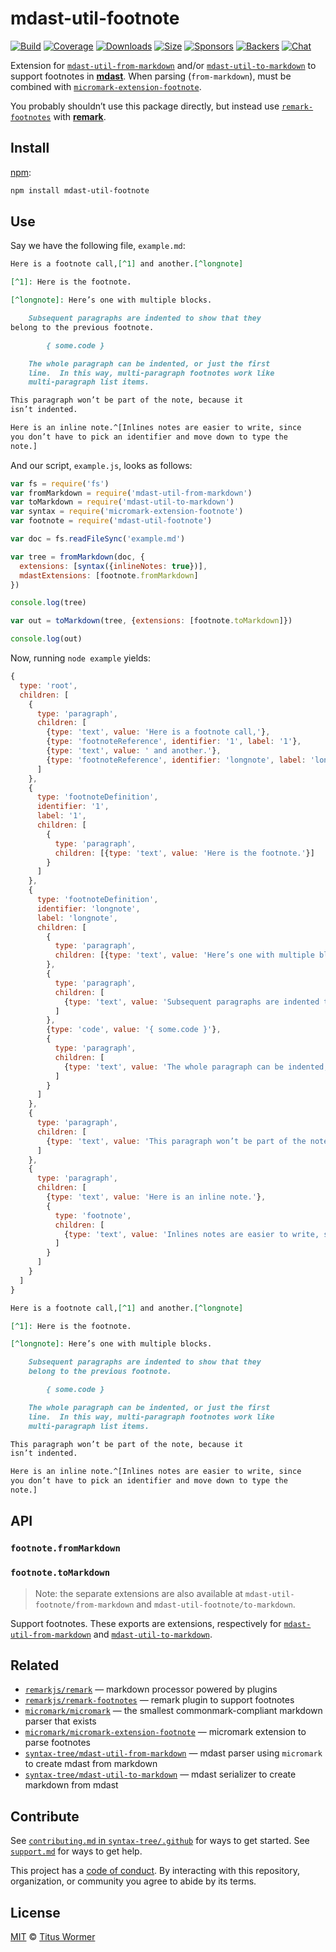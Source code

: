 # mdast-util-footnote

[![Build][build-badge]][build]
[![Coverage][coverage-badge]][coverage]
[![Downloads][downloads-badge]][downloads]
[![Size][size-badge]][size]
[![Sponsors][sponsors-badge]][collective]
[![Backers][backers-badge]][collective]
[![Chat][chat-badge]][chat]

Extension for [`mdast-util-from-markdown`][from-markdown] and/or
[`mdast-util-to-markdown`][to-markdown] to support footnotes in **[mdast][]**.
When parsing (`from-markdown`), must be combined with
[`micromark-extension-footnote`][extension].

You probably shouldn’t use this package directly, but instead use
[`remark-footnotes`][remark-footnotes] with **[remark][]**.

## Install

[npm][]:

```sh
npm install mdast-util-footnote
```

## Use

Say we have the following file, `example.md`:

```markdown
Here is a footnote call,[^1] and another.[^longnote]

[^1]: Here is the footnote.

[^longnote]: Here’s one with multiple blocks.

    Subsequent paragraphs are indented to show that they
belong to the previous footnote.

        { some.code }

    The whole paragraph can be indented, or just the first
    line.  In this way, multi-paragraph footnotes work like
    multi-paragraph list items.

This paragraph won’t be part of the note, because it
isn’t indented.

Here is an inline note.^[Inlines notes are easier to write, since
you don’t have to pick an identifier and move down to type the
note.]
```

And our script, `example.js`, looks as follows:

```js
var fs = require('fs')
var fromMarkdown = require('mdast-util-from-markdown')
var toMarkdown = require('mdast-util-to-markdown')
var syntax = require('micromark-extension-footnote')
var footnote = require('mdast-util-footnote')

var doc = fs.readFileSync('example.md')

var tree = fromMarkdown(doc, {
  extensions: [syntax({inlineNotes: true})],
  mdastExtensions: [footnote.fromMarkdown]
})

console.log(tree)

var out = toMarkdown(tree, {extensions: [footnote.toMarkdown]})

console.log(out)
```

Now, running `node example` yields:

```js
{
  type: 'root',
  children: [
    {
      type: 'paragraph',
      children: [
        {type: 'text', value: 'Here is a footnote call,'},
        {type: 'footnoteReference', identifier: '1', label: '1'},
        {type: 'text', value: ' and another.'},
        {type: 'footnoteReference', identifier: 'longnote', label: 'longnote'}
      ]
    },
    {
      type: 'footnoteDefinition',
      identifier: '1',
      label: '1',
      children: [
        {
          type: 'paragraph',
          children: [{type: 'text', value: 'Here is the footnote.'}]
        }
      ]
    },
    {
      type: 'footnoteDefinition',
      identifier: 'longnote',
      label: 'longnote',
      children: [
        {
          type: 'paragraph',
          children: [{type: 'text', value: 'Here’s one with multiple blocks.'}]
        },
        {
          type: 'paragraph',
          children: [
            {type: 'text', value: 'Subsequent paragraphs are indented to show that they\nbelong to the previous footnote.'}
          ]
        },
        {type: 'code', value: '{ some.code }'},
        {
          type: 'paragraph',
          children: [
            {type: 'text', value: 'The whole paragraph can be indented, or just the first\nline.  In this way, multi-paragraph footnotes work like\nmulti-paragraph list items.'}
          ]
        }
      ]
    },
    {
      type: 'paragraph',
      children: [
        {type: 'text', value: 'This paragraph won’t be part of the note, because it\nisn’t indented.'}
      ]
    },
    {
      type: 'paragraph',
      children: [
        {type: 'text', value: 'Here is an inline note.'},
        {
          type: 'footnote',
          children: [
            {type: 'text', value: 'Inlines notes are easier to write, since\nyou don’t have to pick an identifier and move down to type the\nnote.'}
          ]
        }
      ]
    }
  ]
}
```

```markdown
Here is a footnote call,[^1] and another.[^longnote]

[^1]: Here is the footnote.

[^longnote]: Here’s one with multiple blocks.

    Subsequent paragraphs are indented to show that they
    belong to the previous footnote.

        { some.code }

    The whole paragraph can be indented, or just the first
    line.  In this way, multi-paragraph footnotes work like
    multi-paragraph list items.

This paragraph won’t be part of the note, because it
isn’t indented.

Here is an inline note.^[Inlines notes are easier to write, since
you don’t have to pick an identifier and move down to type the
note.]
```

## API

### `footnote.fromMarkdown`

### `footnote.toMarkdown`

> Note: the separate extensions are also available at
> `mdast-util-footnote/from-markdown` and
> `mdast-util-footnote/to-markdown`.

Support footnotes.
These exports are extensions, respectively for
[`mdast-util-from-markdown`][from-markdown] and
[`mdast-util-to-markdown`][to-markdown].

## Related

*   [`remarkjs/remark`][remark]
    — markdown processor powered by plugins
*   [`remarkjs/remark-footnotes`][remark-footnotes]
    — remark plugin to support footnotes
*   [`micromark/micromark`][micromark]
    — the smallest commonmark-compliant markdown parser that exists
*   [`micromark/micromark-extension-footnote`][extension]
    — micromark extension to parse footnotes
*   [`syntax-tree/mdast-util-from-markdown`][from-markdown]
    — mdast parser using `micromark` to create mdast from markdown
*   [`syntax-tree/mdast-util-to-markdown`][to-markdown]
    — mdast serializer to create markdown from mdast

## Contribute

See [`contributing.md` in `syntax-tree/.github`][contributing] for ways to get
started.
See [`support.md`][support] for ways to get help.

This project has a [code of conduct][coc].
By interacting with this repository, organization, or community you agree to
abide by its terms.

## License

[MIT][license] © [Titus Wormer][author]

<!-- Definitions -->

[build-badge]: https://github.com/syntax-tree/mdast-util-footnote/workflows/main/badge.svg

[build]: https://github.com/syntax-tree/mdast-util-footnote/actions

[coverage-badge]: https://img.shields.io/codecov/c/github/syntax-tree/mdast-util-footnote.svg

[coverage]: https://codecov.io/github/syntax-tree/mdast-util-footnote

[downloads-badge]: https://img.shields.io/npm/dm/mdast-util-footnote.svg

[downloads]: https://www.npmjs.com/package/mdast-util-footnote

[size-badge]: https://img.shields.io/bundlephobia/minzip/mdast-util-footnote.svg

[size]: https://bundlephobia.com/result?p=mdast-util-footnote

[sponsors-badge]: https://opencollective.com/unified/sponsors/badge.svg

[backers-badge]: https://opencollective.com/unified/backers/badge.svg

[collective]: https://opencollective.com/unified

[chat-badge]: https://img.shields.io/badge/chat-discussions-success.svg

[chat]: https://github.com/syntax-tree/unist/discussions

[npm]: https://docs.npmjs.com/cli/install

[license]: license

[author]: https://wooorm.com

[contributing]: https://github.com/syntax-tree/.github/blob/HEAD/contributing.md

[support]: https://github.com/syntax-tree/.github/blob/HEAD/support.md

[coc]: https://github.com/syntax-tree/.github/blob/HEAD/code-of-conduct.md

[mdast]: https://github.com/syntax-tree/mdast

[remark]: https://github.com/remarkjs/remark

[remark-footnotes]: https://github.com/remarkjs/remark-footnotes

[from-markdown]: https://github.com/syntax-tree/mdast-util-from-markdown

[to-markdown]: https://github.com/syntax-tree/mdast-util-to-markdown

[micromark]: https://github.com/micromark/micromark

[extension]: https://github.com/micromark/micromark-extension-footnote
